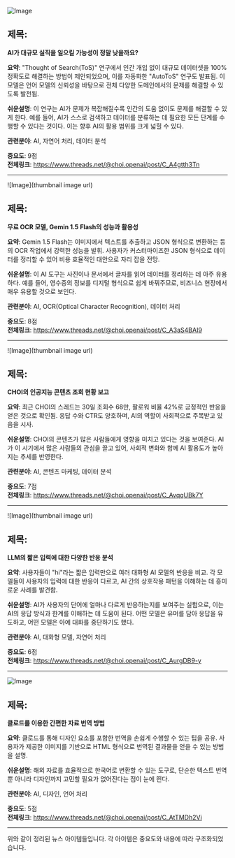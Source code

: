 ![Image](https://scontent-iad3-1.cdninstagram.com/v/t51.71878-15/456723657_917192497104697_2341901604040115319_n.jpg?_nc_cat=110&ccb=1-7&_nc_sid=18de74&_nc_ohc=c1oLI_rOMIgQ7kNvgFZh2PU&_nc_ht=scontent-iad3-1.cdninstagram.com&edm=ACx9VUEEAAAA&oh=00_AYAxT2TtpSqeSG81T2V5RE4AX12MLWKzoNk8sWfZPjLm7w&oe=66CEDC3E)

## 제목:
**AI가 대규모 실직을 일으킬 가능성이 정말 낮을까요?**

**요약**: "Thought of Search(ToS)" 연구에서 인간 개입 없이 대규모 데이터셋을 100% 정확도로 해결하는 방법이 제안되었으며, 이를 자동화한 "AutoToS" 연구도 발표됨. 이 모델은 언어 모델의 신뢰성을 바탕으로 전체 다양한 도메인에서의 문제를 해결할 수 있도록 발전됨.

**쉬운설명**: 이 연구는 AI가 문제가 복잡해질수록 인간의 도움 없이도 문제를 해결할 수 있게 한다. 예를 들어, AI가 스스로 검색하고 데이터를 분류하는 데 필요한 모든 단계를 수행할 수 있다는 것이다. 이는 향후 AI의 활용 범위를 크게 넓힐 수 있다.

**관련분야**: AI, 자연어 처리, 데이터 분석

**중요도**: 9점  
**전체링크**: https://www.threads.net/@choi.openai/post/C_A4gtth3Tn

---

![Image](thumbnail image url)

## 제목:
**무료 OCR 모델, Gemin 1.5 Flash의 성능과 활용성**

**요약**: Gemin 1.5 Flash는 이미지에서 텍스트를 추출하고 JSON 형식으로 변환하는 등의 OCR 작업에서 강력한 성능을 발휘. 사용자가 커스터마이즈한 JSON 형식으로 데이터를 정리할 수 있어 비용 효율적인 대안으로 자리 잡을 전망.

**쉬운설명**: 이 AI 도구는 사진이나 문서에서 글자를 읽어 데이터를 정리하는 데 아주 유용하다. 예를 들어, 영수증의 정보를 디지털 형식으로 쉽게 바꿔주므로, 비즈니스 현장에서 매우 유용할 것으로 보인다.

**관련분야**: AI, OCR(Optical Character Recognition), 데이터 처리

**중요도**: 8점  
**전체링크**: https://www.threads.net/@choi.openai/post/C_A3aS4BAI9

---

![Image](thumbnail image url)

## 제목:
**CHOI의 인공지능 콘텐츠 조회 현황 보고**

**요약**: 최근 CHOI의 스레드는 30일 조회수 68만, 팔로워 비율 42%로 긍정적인 반응을 얻은 것으로 확인됨. 응답 수와 CTR도 양호하며, AI의 역할이 사회적으로 주목받고 있음을 시사.

**쉬운설명**: CHOI의 콘텐츠가 많은 사람들에게 영향을 미치고 있다는 것을 보여준다. AI가 이 시기에서 많은 사람들의 관심을 끌고 있어, 사회적 변화와 함께 AI 활용도가 높아지는 추세를 반영한다.

**관련분야**: AI, 콘텐츠 마케팅, 데이터 분석

**중요도**: 7점  
**전체링크**: https://www.threads.net/@choi.openai/post/C_AvqqUBk7Y

---

![Image](thumbnail image url)

## 제목:
**LLM의 짧은 입력에 대한 다양한 반응 분석**

**요약**: 사용자들이 "hi"라는 짧은 입력만으로 여러 대화형 AI 모델의 반응을 비교. 각 모델들이 사용자의 입력에 대한 반응이 다르고, AI 간의 상호작용 패턴을 이해하는 데 흥미로운 사례를 발견함.

**쉬운설명**: AI가 사용자의 단어에 얼마나 다르게 반응하는지를 보여주는 실험으로, 이는 AI의 응답 방식과 한계를 이해하는 데 도움이 된다. 어떤 모델은 유머를 담아 응답을 유도하고, 어떤 모델은 아예 대화를 중단하기도 했다.

**관련분야**: AI, 대화형 모델, 자연어 처리

**중요도**: 6점  
**전체링크**: https://www.threads.net/@choi.openai/post/C_AurgDB9-y

---

![Image](https://scontent-iad3-1.cdninstagram.com/v/t51.71878-15/456723657_917192497104697_2341901604040115319_n.jpg?_nc_cat=110&ccb=1-7&_nc_sid=18de74&_nc_ohc=c1oLI_rOMIgQ7kNvgFZh2PU&_nc_ht=scontent-iad3-1.cdninstagram.com&edm=ACx9VUEEAAAA&oh=00_AYAxT2TtpSqeSG81T2V5RE4AX12MLWKzoNk8sWfZPjLm7w&oe=66CEDC3E)

## 제목:
**클로드를 이용한 간편한 자료 번역 방법**

**요약**: 클로드를 통해 디자인 요소를 포함한 번역을 손쉽게 수행할 수 있는 팁을 공유. 사용자가 제공한 이미지를 기반으로 HTML 형식으로 번역된 결과물을 얻을 수 있는 방법을 설명.

**쉬운설명**: 해외 자료를 효율적으로 한국어로 변환할 수 있는 도구로, 단순한 텍스트 번역뿐 아니라 디자인까지 고민할 필요가 없어진다는 점이 눈에 띈다.

**관련분야**: AI, 디자인, 언어 처리

**중요도**: 5점  
**전체링크**: https://www.threads.net/@choi.openai/post/C_AtTMDh2Vi

--- 

위와 같이 정리된 뉴스 아이템들입니다. 각 아이템은 중요도와 내용에 따라 구조화되었습니다.